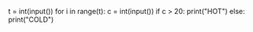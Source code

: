 t = int(input())
for i in range(t):
  c = int(input())
  if c > 20:
    print("HOT")
  else:
    print("COLD")
